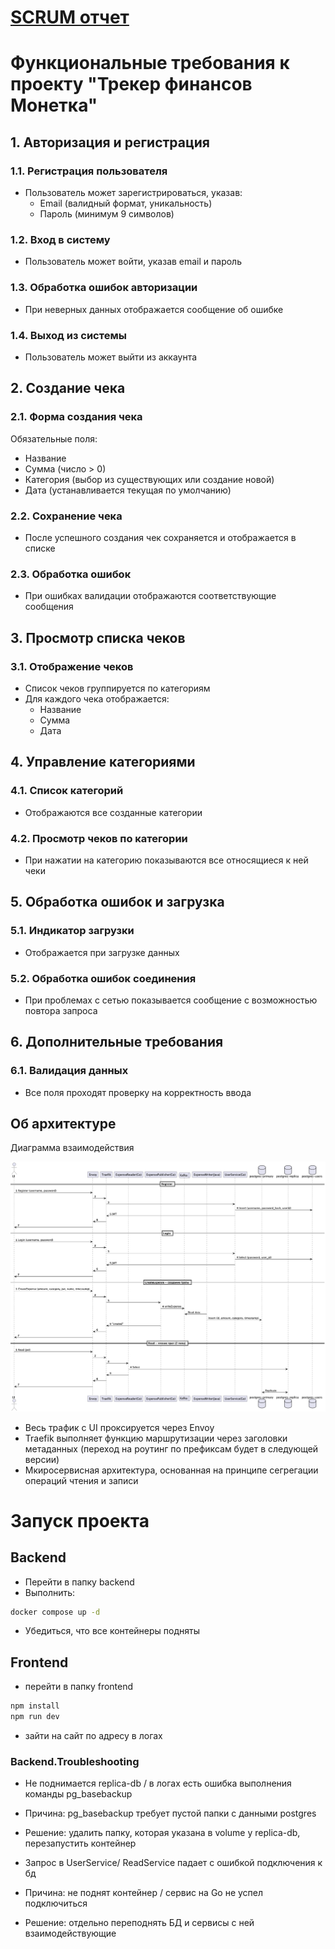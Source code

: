 # [SCRUM отчет](https://docs.google.com/document/d/12m2VjNUMp3n863Z9HggvI9V1VDeuy3hqNhIG7fsSjnA/edit?usp=sharing)

# Функциональные требования к проекту "Трекер финансов Монетка"

## 1. Авторизация и регистрация

### 1.1. Регистрация пользователя
- Пользователь может зарегистрироваться, указав:
    - Email (валидный формат, уникальность)
    - Пароль (минимум 9 символов)

### 1.2. Вход в систему
- Пользователь может войти, указав email и пароль

### 1.3. Обработка ошибок авторизации
- При неверных данных отображается сообщение об ошибке

### 1.4. Выход из системы
- Пользователь может выйти из аккаунта

## 2. Создание чека

### 2.1. Форма создания чека
Обязательные поля:
- Название
- Сумма (число > 0)
- Категория (выбор из существующих или создание новой)
- Дата (устанавливается текущая по умолчанию)

### 2.2. Сохранение чека
- После успешного создания чек сохраняется и отображается в списке

### 2.3. Обработка ошибок
- При ошибках валидации отображаются соответствующие сообщения

## 3. Просмотр списка чеков

### 3.1. Отображение чеков
- Список чеков группируется по категориям
- Для каждого чека отображается:
    - Название
    - Сумма
    - Дата

## 4. Управление категориями

### 4.1. Список категорий
- Отображаются все созданные категории

### 4.2. Просмотр чеков по категории
- При нажатии на категорию показываются все относящиеся к ней чеки

## 5. Обработка ошибок и загрузка

### 5.1. Индикатор загрузки
- Отображается при загрузке данных

### 5.2. Обработка ошибок соединения
- При проблемах с сетью показывается сообщение с возможностью повтора запроса

## 6. Дополнительные требования

### 6.1. Валидация данных
- Все поля проходят проверку на корректность ввода


## Об архитектуре

Диаграмма взаимодействия 

![alt text](plantuml.png "Диаграмма взаимодействия")

- Весь трафик с UI проксируется через Envoy
- Traefik выполняет функцию маршрутизации через заголовки метаданных (переход на роутинг по префиксам будет в следующей версии)
- Мкиросервисная архитектура, основанная на принципе сегрегации операций чтения и записи

# Запуск проекта

## Backend

- Перейти в папку backend
- Выполнить:
```bash
docker compose up -d 
```
- Убедиться, что все контейнеры подняты

## Frontend
- перейти в папку frontend
```bash
npm install
npm run dev
```
- зайти на сайт по адресу в логах

### Backend.Troubleshooting

- Не поднимается replica-db / в логах есть ошибка выполнения команды  pg_basebackup
- Причина: pg_basebackup требует пустой папки с данными postgres
- Решение: удалить папку, которая указана в volume у replica-db, перезапустить контейнер



- Запрос в UserService/ ReadService падает с ошибкой подключения к бд
- Причина: не поднят контейнер / сервис на Go не успел подключиться
- Решение: отдельно переподнять БД и сервисы с ней взаимодействующие
